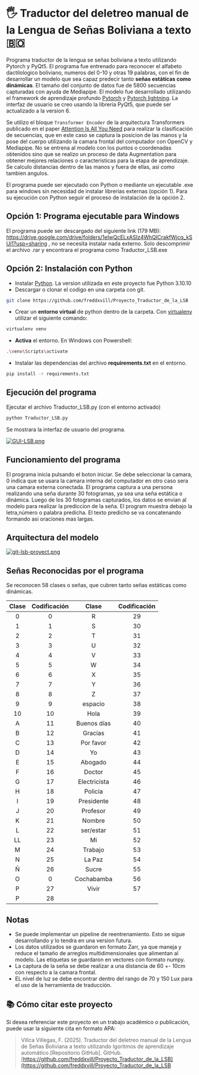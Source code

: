 # 🖐️ Traductor del deletreo manual de la Lengua de Señas Boliviana a texto 🇧🇴

Programa traductor de la lengua se señas boliviana a texto  utilizando Pytorch y PyQt5. El programa fue entrenado para reconocer el alfabeto dactilologico boliviano, numeros del 0-10 y otras 19 palabras, con el fin de desarrollar un modelo que sea capaz predecir tanto **señas estáticas como dinámicas**. El tamaño del conjunto de datos fue de 5800 secuencias capturadas con ayuda de Mediapipe. El modelo fue desarrollado utilizando el framework de aprendizaje profundo [Pytorch](https://pytorch.org/) y [Pytorch lightning](https://lightning.ai/). La interfaz de usuario se creo usando la libreria PyQt5, que puede ser actualizado a la version 6.

Se utilizo el bloque `Transformer Encoder` de la arquitectura Transformers publicado en el paper [Attention Is All You Need](https://proceedings.neurips.cc/paper_files/paper/2017/file/3f5ee243547dee91fbd053c1c4a845aa-Paper.pdf) para realizar la clasificación de secuencias, que en este caso se captura la posicion de las manos y la pose del cuerpo utilizando la camara frontal del computador con OpenCV y Mediapipe. No se entrena al modelo con los puntos o coordenadas obtenidos sino que se realizo un proceso de data Augmentation para obtener mejores relaciones o caracteristicas para la etapa de aprendizaje. Se calculo distancias dentro de las manos y fuera de ellas, asi como tambien angulos. 

El programa puede ser ejecutado con Python o mediante un ejecutable .exe para windows sin necesidad de instalar librerias externas (opción 1). Para su ejecución con Python seguir el proceso de instalación de la opción 2.

## Opción 1: Programa ejecutable para Windows

El programa puede ser descargado del siguiente link (179 MB): https://drive.google.com/drive/folders/1eIwQcELxASIz4WhQICrakfWjcq_kSUj1?usp=sharing , no se necesita instalar nada externo. Solo descomprimir el archivo .rar y encontrara el programa como Traductor_LSB.exe

## Opción 2: Instalación con Python

- Instalar [Python](https://www.python.org/downloads/). La version utilizada en este proyecto fue Python 3.10.10
- Descargar o clonar el codigo en una carpeta con git.

```bash
git clone https://github.com/freddxvill/Proyecto_Traductor_de_la_LSB
```
- Crear un **entorno virtual** de python dentro de la carpeta. Con [virtualenv](https://virtualenv.pypa.io/en/latest/) utilizar el siguiente comando:

```bash
virtualenv venv
```
- **Activa** el entorno. En Windows con Powershell:

```bash
.\venv\Scripts\activate
```
- Instalar las dependencias del archivo **requirements.txt** en el entorno.

```bash
pip install -r requirements.txt
```

## Ejecución del programa

Ejecutar el archivo Traductor_LSB.py (con el entorno activado)

```bash
python Traductor_LSB.py
```

Se mostrara la interfaz de usuario del programa.

[![GUI-LSB.png](https://i.postimg.cc/PfzPJpXT/GUI-LSB.png)](https://postimg.cc/9z0WNfwn)


## Funcionamiento del programa

El programa inicia pulsando el boton iniciar. Se debe seleccionar la camara, 0 indica que se usara la camara interna del computador en otro caso sera una camara externa conectada. El programa captura a una persona realizando una seña durante 30 fotogramas, ya sea una seña estática o dinámica. Luego de los 30 fotogramas capturados, los datos se envian al modelo para realizar la prediccion de la seña. El program muestra debajo la letra,número o palabra predicha. El texto predicho se va concatenando formando asi oraciones mas largas.

## Arquitectura del modelo

[![git-lsb-proyect.png](https://i.postimg.cc/qvD6Ykrh/git-lsb-proyect.png)](https://postimg.cc/nX7L9fCp)

## Señas Reconocidas por el programa

Se reconocen 58 clases o señas, que cubren tanto señas estáticas como dinámicas.

<div align="center">

| Clase | Codificación | Clase        | Codificación |
|:-----:|:------------:|:------------:|:------------:|
| 0     | 0            | R            | 29           |
| 1     | 1            | S            | 30           |
| 2     | 2            | T            | 31           |
| 3     | 3            | U            | 32           |
| 4     | 4            | V            | 33           |
| 5     | 5            | W            | 34           |
| 6     | 6            | X            | 35           |
| 7     | 7            | Y            | 36           |
| 8     | 8            | Z            | 37           |
| 9     | 9            | espacio      | 38           |
| 10    | 10           | Hola         | 39           |
| A     | 11           | Buenos días  | 40           |
| B     | 12           | Gracias      | 41           |
| C     | 13           | Por favor    | 42           |
| D     | 14           | Yo           | 43           |
| E     | 15           | Abogado      | 44           |
| F     | 16           | Doctor       | 45           |
| G     | 17           | Electricista | 46           |
| H     | 18           | Policía      | 47           |
| I     | 19           | Presidente   | 48           |
| J     | 20           | Profesor     | 49           |
| K     | 21           | Nombre       | 50           |
| L     | 22           | ser/estar    | 51           |
| LL    | 23           | Mi           | 52           |
| M     | 24           | Trabajo      | 53           |
| N     | 25           | La Paz       | 54           |
| Ñ     | 26           | Sucre        | 55           |
| O     | 0           | Cochabamba   | 56           |
| P     | 27           | Vivir        | 57           |
| P     | 28           |         |          |

</div>


## Notas

- Se puede implementar un pipeline de reentrenamiento. Esto se sigue desarrollando y lo tendra en una version futura.
- Los datos utilizados se guardaron en formato Zarr, ya que maneja y reduce el tamaño de arreglos multidimensionales que alimentan al modelo. Las etiquetas se guardaron en vectores con formato numpy.
- La captura de la seña se debe realizar a una distancia de 60 +- 10cm con respecto a la camara frontal.
- EL nivel de luz se debe encontrar dentro del rango de 70 y 150 Lux para el uso de la herramienta de traducción.

## 📚 Cómo citar este proyecto

Si desea referenciar este proyecto en un trabajo académico o publicación, puede usar la siguiente cita en formato APA:

> Villca Villegas, F. (2025). Traductor del deletreo manual de la Lengua de Señas Boliviana a texto utilizando lgoritmos de aprendizaje automático.[Repositorio GitHub]. GitHub. [https://github.com/freddxvill/Proyecto_Traductor_de_la_LSB](https://github.com/freddxvill/Proyecto_Traductor_de_la_LSB


